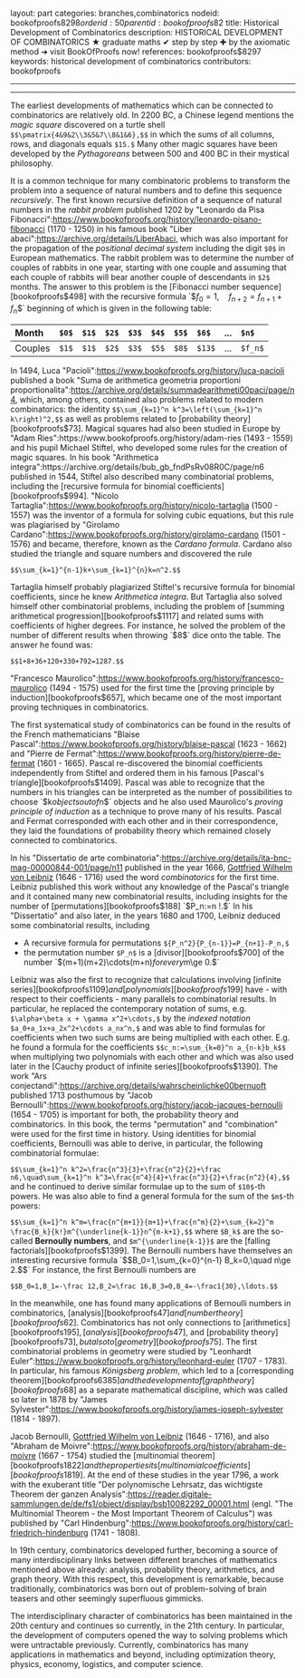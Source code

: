 layout: part
categories: branches,combinatorics
nodeid: bookofproofs$8298
orderid: 50
parentid: bookofproofs$82
title: Historical Development of Combinatorics
description: HISTORICAL DEVELOPMENT OF COMBINATORICS ★ graduate maths ✔ step by step ✚ by the axiomatic method ➜ visit BookOfProofs now!
references: bookofproofs$8297
keywords: historical development of combinatorics
contributors: bookofproofs


---


---

The earliest developments of mathematics which can be connected to combinatorics are relatively old. In 2200 BC, a Chinese legend mentions the _magic square_ discovered on a turtle shell `$$\pmatrix{4&9&2\\3&5&7\\8&1&6},$$` in which the sums of all columns, rows, and diagonals equals `$15.$` Many other magic squares have been developed by the _Pythagoreans_ between 500 and 400 BC in their mystical philosophy. 

It is a common technique for many combinatoric problems to transform the problem into a sequence of natural numbers and to define this sequence _recursively_. The first known recursive definition of a sequence of natural numbers in the _rabbit problem_ published 1202 by "Leonardo da Pisa Fibonacci":https://www.bookofproofs.org/history/leonardo-pisano-fibonacci (1170 - 1250) in his famous book "Liber abaci":https://archive.org/details/LiberAbaci, which was also important for the propagation of the _positional decimal system_ including the digit `$0$` in European mathematics. The rabbit problem was to determine the number of couples of rabbits in one year, starting with one couple and assuming that each couple of rabbits will bear another couple of descendants in `$2$` months. The answer to this problem is the [Fibonacci number sequence][bookofproofs$498] with the recursive formula `$$f_0=1,\quad f_{n+2}=f_{n+1}+f_n$$` beginning of which is given in the following table:


Month | `$0$` | `$1$` | `$2$` | `$3$` | `$4$` | `$5$` | `$6$` | ... | `$n$`
:------------- |:------------- |:------------- |:------------- |:------------- |:------------- |:------------- |:------------- |:------------- |:-------------
 Couples| `$1$`| `$1$`| `$2$`| `$3$`| `$5$`| `$8$`| `$13$`| ...| `$f_n$`

In 1494, Luca "Pacioli":https://www.bookofproofs.org/history/luca-pacioli published a book "Suma de arithmetica geometria proportioni proportionalita":https://archive.org/details/summadearithmeti00paci/page/n4, which, among others, contained also problems related to modern combinatorics: the identity `$$\sum_{k=1}^n k^3=\left(\sum_{k=1}^n k\right)^2,$$` as well as problems related to [probability theory][bookofproofs$73].
Magical squares had also been studied in Europe by "Adam Ries":https://www.bookofproofs.org/history/adam-ries (1493 - 1559) and his pupil Michael Stiftel, who developed some rules for the creation of magic squares. In his book "Arithmetica integra":https://archive.org/details/bub_gb_fndPsRv08R0C/page/n6 published in 1544, Stiftel also described many combinatorial problems, including the [recursive formula for binomial coefficients][bookofproofs$994].
"Nicolo Tartaglia":https://www.bookofproofs.org/history/nicolo-tartaglia (1500 - 1557) was the inventor of a formula for solving cubic equations, but this rule was plagiarised by "Girolamo Cardano":https://www.bookofproofs.org/history/girolamo-cardano (1501 - 1576) and became, therefore, known as the _Cardano formula_. Cardano also studied the triangle and square numbers and discovered the rule

`$$\sum_{k=1}^{n-1}k+\sum_{k=1}^{n}k=n^2.$$`

Tartaglia himself probably plagiarized Stiftel's recursive formula for binomial coefficients, since he knew _Arithmetica integra_. But Tartaglia also solved himself other combinatorial problems,  including the problem of [summing arithmetical progression][bookofproofs$1117] and related sums with coefficients of higher degrees. For instance, he solved the problem of the number of different results when throwing `$8$` dice onto the table. The answer he found was:

`$$1+8+36+120+330+792=1287.$$`

"Francesco Maurolico":https://www.bookofproofs.org/history/francesco-maurolico  (1494 - 1575) used for the first time the [proving principle by induction][bookofproofs$657], which became one of the most important proving techniques in combinatorics.

The first systematical study of combinatorics can be found in the results of the French mathematicians "Blaise Pascal":https://www.bookofproofs.org/history/blaise-pascal  (1623 - 1662) and "Pierre de Fermat":https://www.bookofproofs.org/history/pierre-de-fermat  (1601 - 1665). Pascal re-discovered the binomial coefficients independently from Stiftel and ordered them in his famous [Pascal's triangle][bookofproofs$1409]. Pascal was able to recognize that the numbers in his triangles can be interpreted as the number of possibilities to choose `$k$` objects out of `$n$` objects and he also used Maurolico's _proving principle of induction_ as a technique to prove many of his results. Pascal and Fermat corresponded with each other and in their correspondence, they laid the foundations of probability theory which remained closely connected to combinatorics.

In his "Dissertatio de arte combinatoria":https://archive.org/details/ita-bnc-mag-00000844-001/page/n11 published in the year 1666, <a href="https://mathshistory.st-andrews.ac.uk/Biographies/Leibniz/">Gottfried Wilhelm von Leibniz</a> (1646 - 1716) used the word _combinatorics_ for the first time. Leibniz published this work without any knowledge of the Pascal's triangle and it contained many new combinatorial results, including insights for the number of [permutations][bookofproofs$188] `$P_n:=n !.$`  In his "Dissertatio" and also later, in the years 1680 and 1700, Leibniz deduced some combinatorial results, including
* A recursive formula for permutations `${P_n^2}{P_{n-1}}=P_{n+1}-P_n,$`
* the permutation number `$P_n$` is a [divisor][bookofproofs$700] of the number `$(m+1)(m+2)\cdots(m+n)$` for every `$m\ge 0.$`

Leibniz was also the first to recognize that calculations involving [infinite series][bookofproofs$1109] and [polynomials][bookofproofs$199] have - with respect to their coefficients - many parallels to combinatorial results. In particular, he replaced the contemporary notation of sums, e.g. `$\alpha+\beta x + \gamma x^2+\cdots,$` by the _indexed notation_ `$a_0+a_1x+a_2x^2+\cdots a_nx^n,$` and was able to find formulas for coefficients when two such sums are being multiplied with each other. E.g. he found a formula for the coefficients `$$c_n:=\sum_{k=0}^n a_{n-k}b_k$$` when multiplying two polynomials with each other and which was also used later in the [Cauchy product of infinite series][bookofproofs$1390].
The work "Ars conjectandi":https://archive.org/details/wahrscheinlichke00bernuoft published 1713 posthumous by "Jacob Bernoulli":https://www.bookofproofs.org/history/jacob-jacques-bernoulli (1654 - 1705) is important for both, the probability theory and combinatorics. In this book, the terms "permutation" and "combination" were used for the first time in history. Using identities for binomial coefficients, Bernoulli was able to derive, in particular, the following combinatorial formulae:

`$$\sum_{k=1}^n k^2=\frac{n^3}{3}+\frac{n^2}{2}+\frac n6,\quad\sum_{k=1}^n k^3=\frac{n^4}{4}+\frac{n^3}{2}+\frac{n^2}{4},$$`
and he continued to derive similar formulae up to the sum of `$10$`-th powers. He was also able to find a general formula for the sum of the `$m$`-th powers:

`$$\sum_{k=1}^n k^m=\frac{n^{m+1}}{m+1}+\frac{n^m}{2}+\sum_{k=2}^m \frac{B_k}{k!}m^{\underline{k-1}}n^{m-k+1},$$`
where `$B_k$` are the so-called **Bernoully numbers**, and `$m^{\underline{k-1}}$` are the [falling factorials][bookofproofs$1399]. The Bernoulli numbers have themselves an interesting recursive formula `$$B_0=1,\sum_{k=0}^{n-1} B_k=0,\quad n\ge 2.$$` For instance, the first Bernoulli numbers are 

`$$B_0=1,B_1=-\frac 12,B_2=\frac 16,B_3=0,B_4=-\frac1{30},\ldots.$$` 

In the meanwhile, one has found many applications of Bernoulli numbers in combinatorics, [analysis][bookofproofs$47] and [number theory][bookofproofs$62].
Combinatorics has not only connections to [arithmetics][bookofproofs$195], [analysis][bookofproofs$47], and [probability theory][bookofproofs$73], but also to [geometry][bookofproofs$75]. The first combinatorial problems in geometry were studied by "Leonhardt Euler":https://www.bookofproofs.org/history/leonhard-euler (1707 - 1783). In particular, his famous _Königsberg problem_, which led to a [corresponding theorem][bookofproofs$6385] and the development of [graph theory][bookofproofs$68] as a separate mathematical discipline, which was called so later in 1878 by "James Sylvester":https://www.bookofproofs.org/history/james-joseph-sylvester (1814 - 1897).

Jacob Bernoulli, <a href="https://mathshistory.st-andrews.ac.uk/Biographies/Leibniz/">Gottfried Wilhelm von Leibniz</a> (1646 - 1716), and also "Abraham de Moivre":https://www.bookofproofs.org/history/abraham-de-moivre (1667 - 1754) studied the [multinomial theorem][bookofproofs$1822] and the properties its [multinomial coefficients][bookofproofs$1819]. At the end of these studies in the year 1796, a work with the exuberant title "Der polynomische Lehrsatz, das wichtigste Theorem der ganzen Analysis":https://reader.digitale-sammlungen.de/de/fs1/object/display/bsb10082292_00001.html (engl. "The Multinomial Theorem - the Most Important Theorem of Calculus") was published by "Carl Hindenburg":https://www.bookofproofs.org/history/carl-friedrich-hindenburg (1741 - 1808). 

In 19th century, combinatorics developed further, becoming a source of many interdisciplinary links between different branches of mathematics mentioned above already: analysis, probability theory, arithmetics, and graph theory. With this respect, this development is remarkable, because traditionally, combinatorics was born out of problem-solving of brain teasers and other seemingly superfluous gimmicks. 

The interdisciplinary character of combinatorics has been maintained in the 20th century and continues so currently, in the 21th century. In particular, the development of computers opened the way to solving problems which were untractable previously. Currently, combinatorics has many applications in mathematics and beyond, including optimization theory, physics, economy, logistics, and computer science.
